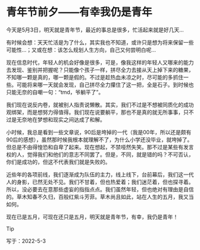 # 青年节前夕——有幸我仍是青年

今天是5月3日，明天就是青年节，最近的事总是很多，忙活起来就是好几天...

有时候会想：天天忙活是为了什么，其实我也不知道，或许只是想为将来保留一些可能性...；又或在想：该怎么规划人生方向，自己又何尝明白呢...

现在信息时代，年轻人的机会好像是很多，可是，像我这样的年轻人又哪来的能力去发现、鉴别并把握呢？只能像个孩子一样，拼尽全力去接从天上掉下来的糖果，不知哪一颗是真的，哪一颗是假的。不过是趁热血未凉之时，尽可能的多抓住一些。可能将来哪一天就会发现，自己拼尽全力攥住了这一把，全是石子。到时候也只能无奈的自嘲一句：“tmd，爷躺平了”。

我们现在说反内卷，就被别人指责说懒散。其实，我们不过是不想被同质化的成功观绑架，而是想努力得值得。我们现在说要躺平，那也不是真的就无所事事，只不过是无奈地在梦想和现实之间达成了和解。

小时候，我总是看到一些文章说，90后是垮掉的一代（我是00年，所以还是颇有90后的感想），虽然那时候我根本就理解不了，为什么小学还没毕业，就垮掉了。但总是不由得惶恐和自卑了起来。现在想起，不禁哑然失笑。那不过是某些有发言权的人，觉得我们和他们的意志不同罢了。但是，不同，就是错的吗？不可否认，你们是成功的，但这不代表我们就是失败的。

近些年的各项前线，我们逐渐成为队伍的主力，线上线下，台前幕后，我们这一代人的身影，已然无处不见。我们不甘着，但也热爱着；我们迷茫着，但也探寻着。所以，没必要去在意那些虚妄的指指点点。我们虽然年轻，但也绝对有理由是自信的。草木知春不久归，百般红紫斗芳菲。草木尚且如此，站在人生的五月，我又当如何。

现在已是五月，可现在还只是五月，明天就是青年节，有幸，我仍是青年！

> [!tip]
>
> 写于：2022-5-3